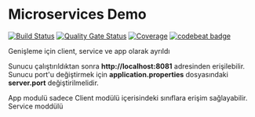 # Microservices Demo
[![Build Status](https://travis-ci.com/legabase/microservices-demo.svg?branch=development)](https://travis-ci.com/legabase/microservices-demo)
[![Quality Gate Status](https://sonarcloud.io/api/project_badges/measure?project=tr.com.innova.lega:microservices-demo&metric=alert_status)](https://sonarcloud.io/dashboard?id=tr.com.innova.lega:microservices-demo)
[![Coverage](https://sonarcloud.io/api/project_badges/measure?project=tr.com.innova.lega:microservices-demo&metric=coverage)](https://sonarcloud.io/component_measures?id=tr.com.innova.lega%3Amicroservices-demo&metric=coverage&view=list)
[![codebeat badge](https://codebeat.co/badges/c2c7e62d-42ee-42cc-a0e9-220e101dfa62)](https://codebeat.co/projects/github-com-legabase-microservices-demo-development)

Genişleme için client, service ve app olarak ayrıldı

Sunucu çalıştırıldıktan sonra **http://localhost:8081** adresinden erişilebilir.
Sunucu port'u değiştirmek için **application.properties** dosyasındaki **server.port** değiştirilmelidir.

App modulü sadece Client modülü içerisindeki sınıflara erişim sağlayabilir.
Service moddülü 

